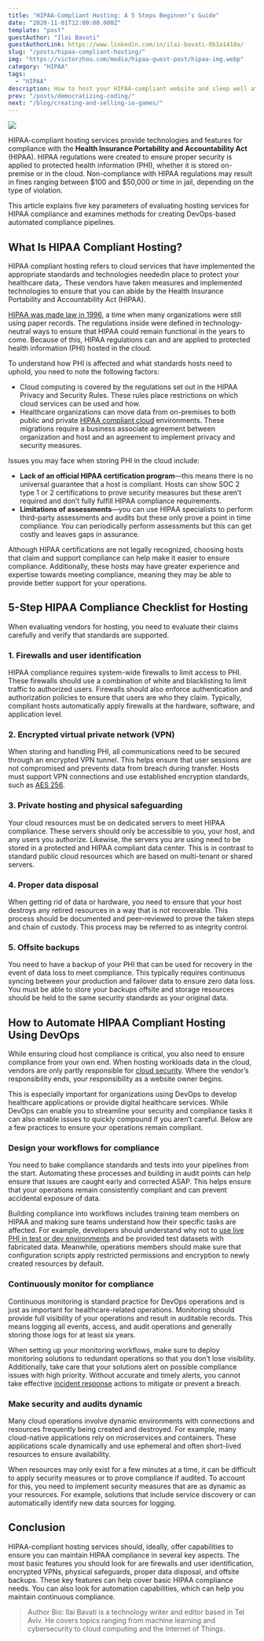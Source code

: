 ```yaml
---
title: "HIPAA-Compliant Hosting: A 5 Steps Beginner’s Guide"
date: "2020-11-01T12:00:00.000Z"
template: "post"
guestAuthor: "Ilai Bavati"
guestAuthorLink: https://www.linkedin.com/in/ilai-bavati-0b1a1418a/
slug: "/posts/hipaa-compliant-hosting/"
img: "https://victorzhou.com/media/hipaa-guest-post/hipaa-img.webp"
category: "HIPAA"
tags:
  - "HIPAA"
description: How to host your HIPAA-compliant website and sleep well at night.
prev: "/posts/democratizing-coding/"
next: "/blog/creating-and-selling-io-games/"
---
```


![](./media-link/hipaa-guest-post/hipaa-img.webp)

HIPAA-compliant hosting services provide technologies and features for compliance with the **Health Insurance Portability and Accountability Act** (HIPAA). HIPAA regulations were created to ensure proper security is applied to protected health information (PHI), whether it is stored on-premise or in the cloud. Non-compliance with HIPAA regulations may result in fines ranging between \$100 and \$50,000 or time in jail, depending on the type of violation.

This article explains five key parameters of evaluating hosting services for HIPAA compliance and examines methods for creating DevOps-based automated compliance pipelines.


## What Is HIPAA Compliant Hosting?

HIPAA compliant hosting refers to cloud services that have implemented the appropriate standards and technologies neededin place to protect your healthcare data,. These vendors have taken measures and implemented technologies to ensure that you can abide by the Health Insurance Portability and Accountability Act (HIPAA).

[HIPAA was made law in 1996](https://www.hhs.gov/hipaa/for-professionals/privacy/laws-regulations/index.html), a time when many organizations were still using paper records. The regulations inside were defined in technology-neutral ways to ensure that HIPAA could remain functional in the years to come. Because of this, HIPAA regulations can and are applied to protected health information (PHI) hosted in the cloud.

To understand how PHI is affected and what standards hosts need to uphold, you need to note the following factors:



*   Cloud computing is covered by the regulations set out in the HIPAA Privacy and Security Rules. These rules place restrictions on which cloud services can be used and how.
*   Healthcare organizations can move data from on-premises to both public and private [HIPAA compliant cloud](https://cloudian.com/guides/health-data-management/hipaa-compliant-cloud-storage/) environments. These migrations require a business associate agreement between organization and host and an agreement to implement privacy and security measures.

Issues you may face when storing PHI in the cloud include:



*   **Lack of an official HIPAA certification program**—this means there is no universal guarantee that a host is compliant. Hosts can show SOC 2 type 1 or 2 certifications to prove security measures but these aren’t required and don’t fully fulfill HIPAA compliance requirements.
*   **Limitations of assessments**—you can use HIPAA specialists to perform third-party assessments and audits but these only prove a point in time compliance. You can periodically perform assessments but this can get costly and leaves gaps in assurance.

Although HIPAA certifications are not legally recognized, choosing hosts that claim and support compliance can help make it easier to ensure compliance. Additionally, these hosts may have greater experience and expertise towards meeting compliance, meaning they may be able to provide better support for your operations.


## 5-Step HIPAA Compliance Checklist for Hosting

When evaluating vendors for hosting, you need to evaluate their claims carefully and verify that standards are supported.

### 1. Firewalls and user identification

HIPAA compliance requires system-wide firewalls to limit access to PHI. These firewalls should use a combination of white and blacklisting to limit traffic to authorized users. Firewalls should also enforce authentication and authorization policies to ensure that users are who they claim. Typically, compliant hosts automatically apply firewalls at the hardware, software, and application level.

### 2. Encrypted virtual private network (VPN)

When storing and handling PHI, all communications need to be secured through an encrypted VPN tunnel. This helps ensure that user sessions are not compromised and prevents data from breach during transfer. Hosts must support VPN connections and use established encryption standards, such as [AES 256](https://www.tutorialspoint.com/cryptography/advanced_encryption_standard.htm).

### 3. Private hosting and physical safeguarding

Your cloud resources must be on dedicated servers to meet HIPAA compliance. These servers should only be accessible to you, your host, and any users you authorize. Likewise, the servers you are using need to be stored in a protected and HIPAA compliant data center. This is in contrast to standard public cloud resources which are based on multi-tenant or shared servers.

### 4. Proper data disposal

When getting rid of data or hardware, you need to ensure that your host destroys any retired resources in a way that is not recoverable. This process should be documented and peer-reviewed to prove the taken steps and chain of custody. This process may be referred to as integrity control.

### 5. Offsite backups

You need to have a backup of your PHI that can be used for recovery in the event of data loss to meet compliance. This typically requires continuous syncing between your production and failover data to ensure zero data loss. You must be able to store your backups offsite and storage resources should be held to the same security standards as your original data.


## How to Automate HIPAA Compliant Hosting Using DevOps

While ensuring cloud host compliance is critical, you also need to ensure compliance from your own end. When hosting workloads data in the cloud, vendors are only partly responsible for [cloud security](https://www.exabeam.com/information-security/cloud-security/). Where the vendor’s responsibility ends, your responsibility as a website owner begins.

This is especially important for organizations using DevOps to develop healthcare applications or provide digital healthcare services. While DevOps can enable you to streamline your security and compliance tasks it can also enable issues to quickly compound if you aren’t careful. Below are a few practices to ensure your operations remain compliant.

### Design your workflows for compliance

You need to bake compliance standards and tests into your pipelines from the start. Automating these processes and building in audit points can help ensure that issues are caught early and corrected ASAP. This helps ensure that your operations remain consistently compliant and can prevent accidental exposure of data.

Building compliance into workflows includes training team members on HIPAA and making sure teams understand how their specific tasks are affected. For example, developers should understand why not to [use live PHI in test or dev environments](https://www.darkreading.com/risk/live-data-in-test-environments-is-alive-and-well----and-dangerous/d/d-id/1133220) and be provided test datasets with fabricated data. Meanwhile, operations members should make sure that configuration scripts apply restricted permissions and encryption to newly created resources by default.

### Continuously monitor for compliance

Continuous monitoring is standard practice for DevOps operations and is just as important for healthcare-related operations. Monitoring should provide full visibility of your operations and result in auditable records. This means logging all events, access, and audit operations and generally storing those logs for at least six years.

When setting up your monitoring workflows, make sure to deploy monitoring solutions to redundant operations so that you don’t lose visibility. Additionally, take care that your solutions alert on possible compliance issues with high priority. Without accurate and timely alerts, you cannot take effective [incident response](https://www.cynet.com/incident-response/) actions to mitigate or prevent a breach.

### Make security and audits dynamic

Many cloud operations involve dynamic environments with connections and resources frequently being created and destroyed. For example, many cloud-native applications rely on microservices and containers. These applications scale dynamically and use ephemeral and often short-lived resources to ensure availability.

When resources may only exist for a few minutes at a time, it can be difficult to apply security measures or to prove compliance if audited. To account for this, you need to implement security measures that are as dynamic as your resources. For example, solutions that include service discovery or can automatically identify new data sources for logging.


## Conclusion

HIPAA-compliant hosting services should, ideally, offer capabilities to ensure you can maintain HIPAA compliance in several key aspects. The most basic features you should look for are firewalls and user identification, encrypted VPNs, physical safeguards, proper data disposal, and offsite backups. These key features can help cover basic HIPAA compliance needs. You can also look for automation capabilities, which can help you maintain continuous compliance.

> Author Bio: Ilai Bavati is a technology writer and editor based in Tel Aviv. He covers topics ranging from machine learning and cybersecurity to cloud computing and the Internet of Things.
